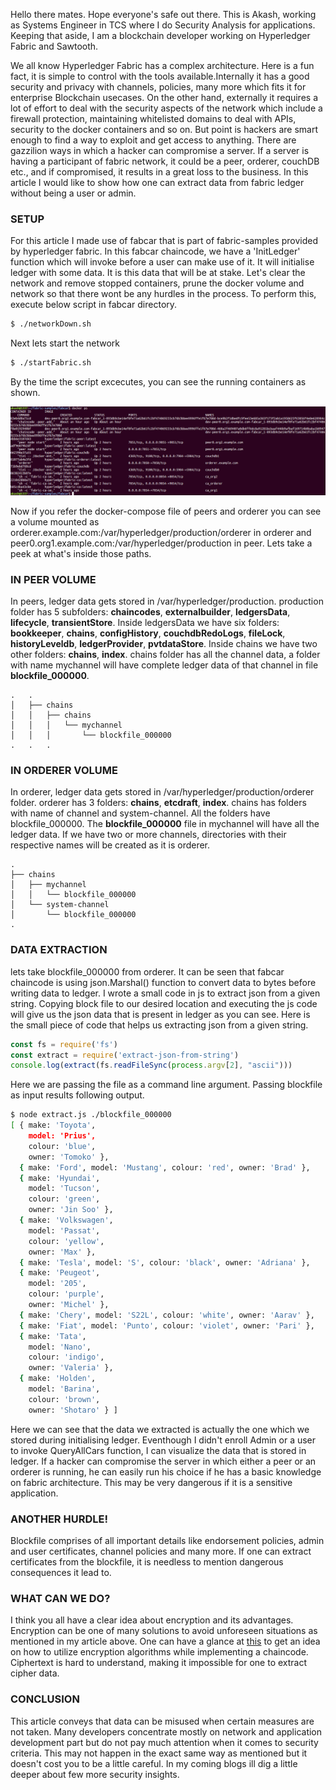 Hello there mates. Hope everyone's safe out there. This is Akash, working as Systems Engineer in TCS where I do Security Analysis for applications. Keeping that aside, I am a blockchain developer working on Hyperledger Fabric and Sawtooth.

We all know Hyperledger Fabric has a complex architecture. Here is a fun fact, it is simple to control with the tools available.Internally it has a good security and privacy with channels, policies, many more which fits it for enterprise Blockchain usecases. On the other hand, externally it requires a lot of effort to deal with the security aspects of the network which include a firewall protection, maintaining whitelisted domains to deal with APIs, security to the docker containers and so on. But point is hackers are smart enough to find a way to exploit and get access to anything. There are gazzilion ways in which a hacker can compromise a server. If a server is having a participant of fabric network, it could be a peer, orderer, couchDB etc., and if compromised, it results in a great loss to the business. In this article I would like to show how one can extract data from fabric ledger without being a user or admin.

### SETUP

For this article I made use of fabcar that is part of fabric-samples provided by hyperledger fabric. In this fabcar chaincode, we have a 'InitLedger' function which will invoke before a user can make use of it. It will initialise ledger with some data. It is this data that will be at stake. Let's clear the network and remove stopped containers, prune the docker volume and network so that there wont be any hurdles in the process. To perform this, execute below script in fabcar directory.

```sh
$ ./networkDown.sh
```

Next lets start the network

```sh
$ ./startFabric.sh
```

By the time the script excecutes, you can see the running containers as shown.

![docker ps](docker-ps.png)

Now if you refer the docker-compose file of peers and orderer you can see a volume mounted as orderer.example.com:/var/hyperledger/production/orderer in orderer and peer0.org1.example.com:/var/hyperledger/production in peer. Lets take a peek at what's inside those paths.

### IN PEER VOLUME

In peers, ledger data gets stored in /var/hyperledger/production. production folder has 5 subfolders: **chaincodes**, **externalbuilder**, **ledgersData**, **lifecycle**, **transientStore**. Inside ledgersData we have six folders: **bookkeeper**, **chains**, **configHistory**, **couchdbRedoLogs**, **fileLock**, **historyLeveldb**, **ledgerProvider**, **pvtdataStore**. Inside chains we have two other folders: **chains**, **index**. chains folder has all the channel data, a folder with name mychannel will have complete ledger data of that channel in file **blockfile_000000**.

```
.   .
│   ├── chains
│   │   ├── chains
│   │   │   └── mychannel
│   │   │       └── blockfile_000000
.   .   .
```

### IN ORDERER VOLUME

In orderer, ledger data gets stored in /var/hyperledger/production/orderer folder. orderer has 3 folders: **chains**, **etcdraft**, **index**. chains has folders with name of channel and system-channel. All the folders have blockfile_000000. The **blockfile_000000** file in mychannel will have all the ledger data. If we have two or more channels, directories with their respective names will be created as it is orderer.
```
.
├── chains
│   ├── mychannel
│   │   └── blockfile_000000
│   └── system-channel
│       └── blockfile_000000
.
```
### DATA EXTRACTION

lets take blockfile_000000 from orderer. It can be seen that fabcar chaincode is using json.Marshal() function to convert data to bytes before writing data to ledger. I wrote a small code in js to extract json from a given string. Copying block file to our desired location and executing the js code will give us the json data that is present in ledger as you can see.
Here is the small piece of code that helps us extracting json from a given string.


```js
const fs = require('fs')
const extract = require('extract-json-from-string')
console.log(extract(fs.readFileSync(process.argv[2], "ascii")))
```
Here we are passing the file as a command line argument. Passing blockfile as input results following output.

```sh
$ node extract.js ./blockfile_000000
[ { make: 'Toyota',
    model: 'Prius',
    colour: 'blue',
    owner: 'Tomoko' },
  { make: 'Ford', model: 'Mustang', colour: 'red', owner: 'Brad' },
  { make: 'Hyundai',
    model: 'Tucson',
    colour: 'green',
    owner: 'Jin Soo' },
  { make: 'Volkswagen',
    model: 'Passat',
    colour: 'yellow',
    owner: 'Max' },
  { make: 'Tesla', model: 'S', colour: 'black', owner: 'Adriana' },
  { make: 'Peugeot',
    model: '205',
    colour: 'purple',
    owner: 'Michel' },
  { make: 'Chery', model: 'S22L', colour: 'white', owner: 'Aarav' },
  { make: 'Fiat', model: 'Punto', colour: 'violet', owner: 'Pari' },
  { make: 'Tata',
    model: 'Nano',
    colour: 'indigo',
    owner: 'Valeria' },
  { make: 'Holden',
    model: 'Barina',
    colour: 'brown',
    owner: 'Shotaro' } ]
```

Here we can see that the data we extracted is actually the one which we stored during initialising ledger. Eventhough I didn't enroll Admin or a user to invoke QueryAllCars function, I can visualize the data that is stored in ledger. If a hacker can compromise the server in which either a peer or an orderer is running, he can easily run his choice if he has a basic knowledge on fabric architecture. This may be very dangerous if it is a sensitive application.

### ANOTHER HURDLE!

Blockfile comprises of all important details like endorsement policies, admin and user certificates, channel policies and many more. If one can extract certificates from the blockfile, it is needless to mention dangerous consequences it lead to.

### WHAT CAN WE DO?

I think you all have a clear idea about encryption and its advantages. Encryption can be one of many solutions to avoid unforeseen situations as mentioned in my article above. One can have a glance at [this](https://github.com/yeasy/docker-compose-files/blob/master/hyperledger_fabric/v2.1.0/examples/chaincode/go/enccc_example/utils.go) to get an idea on how to utilize encryption algorithms while implementing a chaincode. Ciphertext is hard to understand, making it impossible for one to extract cipher data. 

### CONCLUSION

This article conveys that data can be misused when certain measures are not taken. Many developers concentrate mostly on network and application development part but do not pay much attention when it comes to security criteria. This may not happen in the exact same way as mentioned but it doesn't cost you to be a little careful. In my coming blogs ill dig a little deeper about few more security insights.
